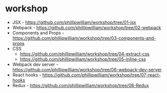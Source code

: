 # workshop

- JSX - https://github.com/phillipwilliam/workshop/tree/01-jsx
- Webpack - https://github.com/phillipwilliam/workshop/tree/02-webpack
- Components and Props - https://github.com/phillipwilliam/workshop/tree/03-components-and-props
- CSS
  - https://github.com/phillipwilliam/workshop/tree/04-extract-css
  - https://github.com/phillipwilliam/workshop/tree/05-inline-css
- Webpack dev server - https://github.com/phillipwilliam/workshop/tree/06-webpack-dev-server
- React hooks - https://github.com/phillipwilliam/workshop/tree/07-react-hooks 
- Redux - https://github.com/phillipwilliam/workshop/tree/08-Redux